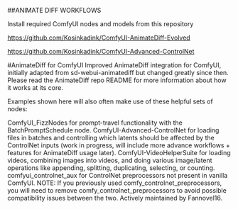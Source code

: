 ##ANIMATE DIFF WORKFLOWS

Install required ComfyUI nodes and models from this repository

https://github.com/Kosinkadink/ComfyUI-AnimateDiff-Evolved

https://github.com/Kosinkadink/ComfyUI-Advanced-ControlNet

#AnimateDiff for ComfyUI
Improved AnimateDiff integration for ComfyUI, initially adapted from sd-webui-animatediff but changed greatly since then. Please read the AnimateDiff repo README for more information about how it works at its core.

Examples shown here will also often make use of these helpful sets of nodes:

ComfyUI_FizzNodes for prompt-travel functionality with the BatchPromptSchedule node.
ComfyUI-Advanced-ControlNet for loading files in batches and controlling which latents should be affected by the ControlNet inputs (work in progress, will include more advance workflows + features for AnimateDiff usage later).
ComfyUI-VideoHelperSuite for loading videos, combining images into videos, and doing various image/latent operations like appending, splitting, duplicating, selecting, or counting.
comfyui_controlnet_aux for ControlNet preprocessors not present in vanilla ComfyUI. NOTE: If you previously used comfy_controlnet_preprocessors, you will need to remove comfy_controlnet_preprocessors to avoid possible compatibility issues between the two. Actively maintained by Fannovel16.


